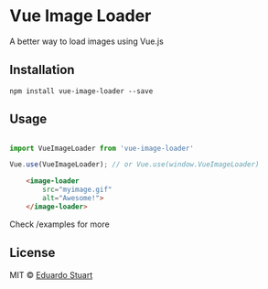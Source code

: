 # Vue Image Loader

A better way to load images using Vue.js

## Installation

```
npm install vue-image-loader --save
```

## Usage

```js

import VueImageLoader from 'vue-image-loader'

Vue.use(VueImageLoader); // or Vue.use(window.VueImageLoader)
```


```html
    <image-loader
        src="myimage.gif"
        alt="Awesome!">
    </image-loader>
```

Check /examples for more

## License

MIT © [Eduardo Stuart](https://twitter.com/eduardostuart)
